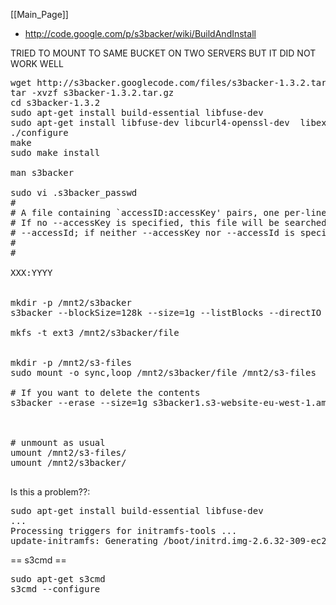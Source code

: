 [[Main_Page]]

* http://code.google.com/p/s3backer/wiki/BuildAndInstall

TRIED TO MOUNT TO SAME BUCKET ON TWO SERVERS BUT IT DID NOT WORK WELL

<pre>
wget http://s3backer.googlecode.com/files/s3backer-1.3.2.tar.gz
tar -xvzf s3backer-1.3.2.tar.gz 
cd s3backer-1.3.2
sudo apt-get install build-essential libfuse-dev
sudo apt-get install libfuse-dev libcurl4-openssl-dev  libexpat1-dev libssl-dev  pkg-config zlibc
./configure
make
sudo make install

man s3backer

sudo vi .s3backer_passwd
#
# A file containing `accessID:accessKey' pairs, one per-line.  Blank lines and lines beginning with a `#' are ignored.  
# If no --accessKey is specified, this file will be searched for the entry matching the access ID specified via 
# --accessId; if neither --accessKey nor --accessId is specified, the first entry in this file will be used.
#
#

XXX:YYYY


mkdir -p /mnt2/s3backer
s3backer --blockSize=128k --size=1g --listBlocks --directIO --baseURL=https://s3-eu-west-1.amazonaws.com/ s3backer1  /mnt2/s3backer

mkfs -t ext3 /mnt2/s3backer/file


mkdir -p /mnt2/s3-files
sudo mount -o sync,loop /mnt2/s3backer/file /mnt2/s3-files

# If you want to delete the contents
s3backer --erase --size=1g s3backer1.s3-website-eu-west-1.amazonaws.com



# unmount as usual
umount /mnt2/s3-files/
umount /mnt2/s3backer/

</pre>



Is this a problem??:
<pre>
sudo apt-get install build-essential libfuse-dev
...
Processing triggers for initramfs-tools ...
update-initramfs: Generating /boot/initrd.img-2.6.32-309-ec2
</pre>



== s3cmd ==

<pre>
sudo apt-get s3cmd
s3cmd --configure
</pre>
